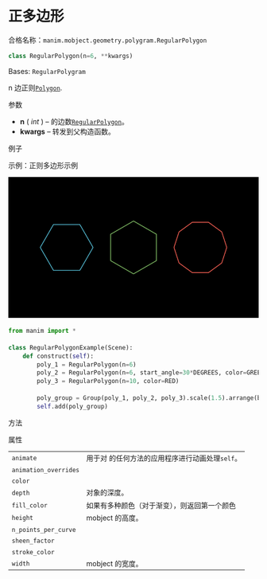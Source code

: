 # 正多边形

合格名称：`manim.mobject.geometry.polygram.RegularPolygon`

```py
class RegularPolygon(n=6, **kwargs)
```

Bases: `RegularPolygram`

n 边正则[`Polygon`]().

参数

- **n** ( _int_ ) – 的边数[`RegularPolygon`]()。
- **kwargs** – 转发到父构造函数。

例子

示例：正则多边形示例

![RegularPolygonExample-1.png](../../static/RegularPolygonExample-1.png)

```py
from manim import *

class RegularPolygonExample(Scene):
    def construct(self):
        poly_1 = RegularPolygon(n=6)
        poly_2 = RegularPolygon(n=6, start_angle=30*DEGREES, color=GREEN)
        poly_3 = RegularPolygon(n=10, color=RED)

        poly_group = Group(poly_1, poly_2, poly_3).scale(1.5).arrange(buff=1)
        self.add(poly_group)
```


方法


属性

|||
|-|-|
`animate`|用于对 的任何方法的应用程序进行动画处理`self`。
`animation_overrides`|
`color`|
`depth`|对象的深度。
`fill_color`|如果有多种颜色（对于渐变），则返回第一个颜色
`height`|mobject 的高度。
`n_points_per_curve`|
`sheen_factor`|
`stroke_color`|
`width`|mobject 的宽度。
